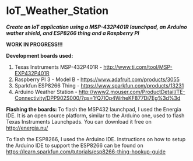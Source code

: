 # IoT_Weather_Station
<b><i>Create an IoT application using a MSP-432P401R launchpad, an Arduino wather shield, and ESP8266 thing and a Raspberry PI</i></b>


<b>WORK IN PROGRESS!!!</b>


<strong>Development boards used: </strong>
1) Texas Instruments MSP-432P401R - http://www.ti.com/tool/MSP-EXP432P401R
2) Raspberry PI 3 - Model B  - https://www.adafruit.com/products/3055
3) Sparkfun ESP8266 Thing - https://www.sparkfun.com/products/13231
4) Arduino Weather Station - http://www2.mouser.com/ProductDetail/TE-Connectivity/DPP902S000/?qs=1fQ7IOp4WrheKF877Di7Eg%3d%3d



<strong>Flashing the boards: </strong>
To flash the MSP432 launchpad, I used the Energia IDE. It is an open source platform, similar to the Arduino one, used to flash Texas Instruments Launchpads. You can download it free on http://energia.nu/


To flash the ESP8266, I used the Arduino IDE. Instructions on how to setup the Arduino IDE to support the ESP8266 can be found on https://learn.sparkfun.com/tutorials/esp8266-thing-hookup-guide
